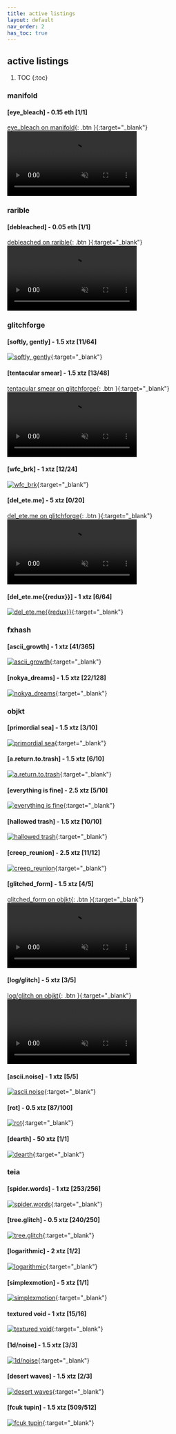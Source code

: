 ```yaml
---
title: active listings
layout: default
nav_order: 2
has_toc: true
---
```

## active listings

1. TOC
{:toc}

### manifold

#### [eye_bleach] - 0.15 eth [1/1]

[eye_bleach on manifold](https://app.manifold.xyz/c/eye-bleach){: .btn }{:target="_blank"}
<video autoplay loop muted playsinline>
  <source src="https://i.imgur.com/iXafl9u.mp4" type="video/mp4">
</video>

### rarible

#### [debleached] - 0.05 eth [1/1]

[debleached on rarible](https://rarible.com/token/0x0fb362ba194d2ef5334b4be6ac746a7cf4757bde:1?tab=details){: .btn }{:target="_blank"}
<video autoplay loop muted playsinline>
    <source src="https://i.imgur.com/0jcvfKv.mp4" type="video/mp4">
</video>

### glitchforge

#### [softly, gently] - 1.5 xtz [11/64]

[![softly, gently](https://glitchforge.xyz/ondemand/21/example1.png)](https://glitchforge.xyz/ondemand/21-softly-gently){:target="_blank"}

#### [tentacular smear] - 1.5 xtz [13/48]

[tentacular smear on glitchforge](https://glitchforge.xyz/ondemand/24-tentacular-smear){: .btn }{:target="_blank"}
<video autoplay loop muted playsinline>
    <source src="https://glitchforge.xyz/ipfs/Qmd9DpdYkbdGC9X93JicLGzuY9rKwqWDjSSu5xqFhcGkdx" type="video/webm">
</video>

#### [wfc_brk] - 1 xtz [12/24]

[![wfc_brk](https://glitchforge.xyz/ipfs/QmVimtowP2NRiNmSLBaXcBeio1a3qVMbx3A5HH7UH461rX)](https://glitchforge.xyz/ondemand/57-wfcbrk){:target="_blank"}

#### [del_ete.me] - 5 xtz [0/20]

[del_ete.me on glitchforge](https://glitchforge.xyz/ondemand/64-deleteme){: .btn }{:target="_blank"}
<video autoplay loop muted playsinline>
    <source src="https://i.imgur.com/quSQhJb.mp4" type="video/mp4">
</video>

#### [del_ete.me\{\{redux\}\}] - 1 xtz [6/64]

[![del_ete.me\{\{redux\}\}](https://glitchforge.xyz/ipfs/QmV1tyTqmk11Ymi4FC6wwhuEFS9g27vva4dHmvX9PgXDbs)](https://glitchforge.xyz/ondemand/71-deletemeredux){:target="_blank"}

### fxhash

#### [ascii_growth] - 1 xtz [41/365]

[![ascii_growth](./assets/fxhash-preview/ascii_growth.png)](https://www.fxhash.xyz/generative/21447){:target="_blank"}

#### [nokya_dreams] - 1.5 xtz [22/128]

[![nokya_dreams](./assets/fxhash-preview/nokya_dreams.png)](https://www.fxhash.xyz/generative/20920){:target="_blank"}

### objkt

#### [primordial sea] - 1.5 xtz [3/10]

[![primordial sea](https://i.imgur.com/WxhfGSF.jpg)](https://objkt.com/asset/KT1XBahGr4MxXXJeKKAkZhFytJMSY8JnoRQG/9){:target="_blank"}

#### [a.return.to.trash] - 1.5 xtz [6/10]

[![a.return.to.trash](https://i.imgur.com/oc1zpsg.jpg)](https://objkt.com/asset/KT1XBahGr4MxXXJeKKAkZhFytJMSY8JnoRQG/8){:target="_blank"}

#### [everything is fine] - 2.5 xtz [5/10]

[![everything is fine](https://i.imgur.com/7nRhaFs.jpg)](https://objkt.com/asset/KT1XBahGr4MxXXJeKKAkZhFytJMSY8JnoRQG/11){:target="_blank"}

#### [hallowed trash] - 1.5 xtz [10/10]

[![hallowed trash](https://i.imgur.com/DBimVtV.png)](https://objkt.com/asset/KT1XBahGr4MxXXJeKKAkZhFytJMSY8JnoRQG/12){:target="_blank"}

#### [creep_reunion] - 2.5 xtz [11/12]

[![creep_reunion](https://i.imgur.com/1vUIRjr.jpg)](https://objkt.com/asset/KT1XBahGr4MxXXJeKKAkZhFytJMSY8JnoRQG/13){:target="_blank"}

#### [glitched_form] - 1.5 xtz [4/5]

[glitched_form on objkt](https://objkt.com/asset/KT1XBahGr4MxXXJeKKAkZhFytJMSY8JnoRQG/14){: .btn }{:target="_blank"}
<video autoplay loop muted playsinline>
  <source src="https://i.imgur.com/7uG2Dln.mp4" type="video/mp4">
</video>

#### [log/glitch] - 5 xtz [3/5]

[log/glitch on objkt](https://objkt.com/asset/KT1XBahGr4MxXXJeKKAkZhFytJMSY8JnoRQG/1){: .btn }{:target="_blank"}
<video autoplay loop muted playsinline>
  <source src="https://i.imgur.com/OwrIocB.mp4" type="video/mp4">
</video>

#### [ascii.noise] - 1 xtz [5/5]

[![ascii.noise](https://i.imgur.com/u5oReZp.png)](https://objkt.com/asset/KT1XBahGr4MxXXJeKKAkZhFytJMSY8JnoRQG/4){:target="_blank"}

#### [rot] - 0.5 xtz [87/100]

[![rot](https://i.imgur.com/7R0PtS6.png)](https://objkt.com/asset/KT1XBahGr4MxXXJeKKAkZhFytJMSY8JnoRQG/6){:target="_blank"}

#### [dearth] - 50 xtz [1/1]

[![dearth](https://i.imgur.com/hB59m1C.jpg)](https://objkt.com/asset/KT1XBahGr4MxXXJeKKAkZhFytJMSY8JnoRQG/7){:target="_blank"}

### teia

#### [spider.words] - 1 xtz [253/256]

[![spider.words](https://nftstorage.link/ipfs/QmVHUvS12K9DC1yyJX2cY8aLwpRunWUkud41zCBmzUkpeU)](https://teia.art/objkt/784450){:target="_blank"}

#### [tree.glitch] - 0.5 xtz [240/250]

[![tree.glitch](https://nftstorage.link/ipfs/QmYiWWPWgUH4UEdLf4bueEDJj2jJB1v9TALNX8jX6xELRK)](https://teia.art/objkt/783222){:target="_blank"}


#### [logarithmic] - 2 xtz [1/2]

[![logarithmic](https://nftstorage.link/ipfs/QmYAb2UXhCp4ZFgtWNpFct9D3QhtxVAmjDfJbkJhMELzYT)](https://teia.art/objkt/467356){:target="_blank"}

#### [simplexmotion] - 5 xtz [1/1]

[![simplexmotion](https://nftstorage.link/ipfs/QmcPXDWUmA8x3a42gc2B1ZGjK5c54pKWpMcEinAcPUt8S9)](https://teia.art/objkt/529929){:target="_blank"}

#### textured void - 1 xtz [15/16]

[![textured void](https://nftstorage.link/ipfs/Qmb5NhDStu1qJxfdMwm8e5RvqBbzVFfP9A3NGkqkiCyC3o)](https://teia.art/objkt/616024){:target="_blank"}

#### [1d/noise] - 1.5 xtz [3/3]

[![1d/noise](https://nftstorage.link/ipfs/QmVuJP6GCJnkJg3rCFmjWNmWsjQz17W7N7ZRsGDXPmLS3n)](https://teia.art/objkt/575688){:target="_blank"}

#### [desert waves] - 1.5 xtz [2/3]

[![desert waves](https://nftstorage.link/ipfs/QmenmKAh8Uspy6eG1UBZJUss9AXzxinGwkBzg7fgDYtVXH)](https://teia.art/objkt/559500){:target="_blank"}

#### [fcuk tupin] - 1.5 xtz [509/512]

[![fcuk tupin](https://nftstorage.link/ipfs/QmRWxW5RKP7YnZWsCx9ia1M2akD6xQNor6zLP24oGWhF3G)](https://teia.art/objkt/702987){:target="_blank"}